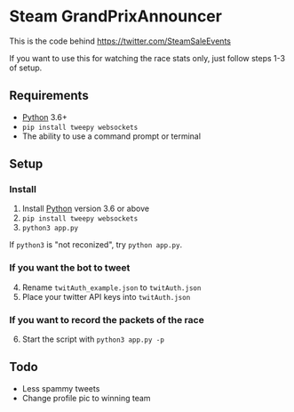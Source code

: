 # Steam GrandPrixAnnouncer

This is the code behind <https://twitter.com/SteamSaleEvents>

If you want to use this for watching the race stats only, just follow steps 1-3 of setup.

## Requirements

* [Python](https://www.python.org/) 3.6+
* `pip install tweepy websockets`
* The ability to use a command prompt or terminal

## Setup

### Install

1. Install [Python](https://www.python.org/) version 3.6 or above
2. `pip install tweepy websockets`
3. `python3 app.py`

If `python3` is "not reconized", try `python app.py`.

### If you want the bot to tweet

4. Rename `twitAuth_example.json` to `twitAuth.json`
5. Place your twitter API keys into `twitAuth.json`

### If you want to record the packets of the race

6. Start the script with `python3 app.py -p`

## Todo

* Less spammy tweets
* Change profile pic to winning team